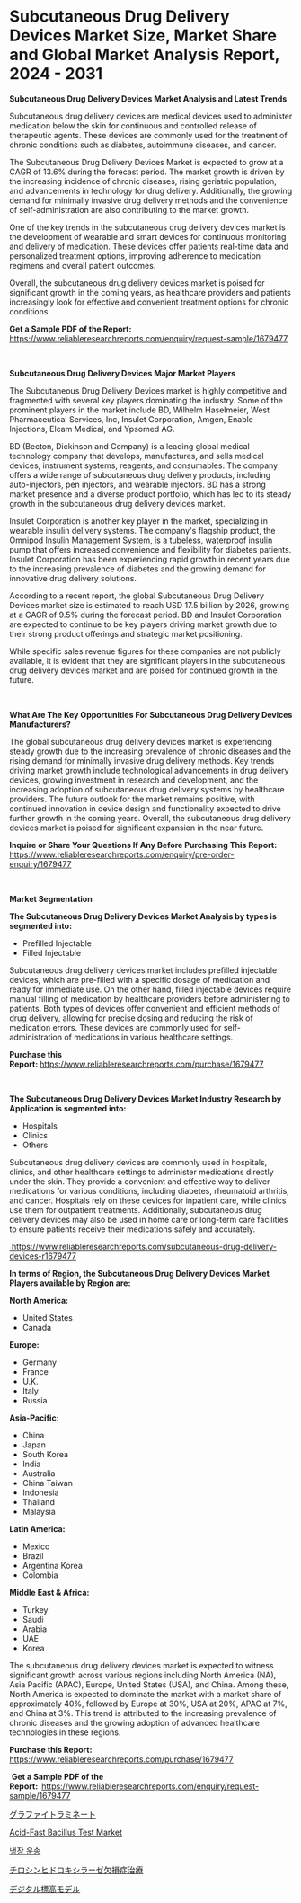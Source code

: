 <p><h1>Subcutaneous Drug Delivery Devices Market Size, Market Share and Global Market Analysis Report, 2024 - 2031</h1></p><p><strong>Subcutaneous Drug Delivery Devices Market Analysis and Latest Trends</strong></p>
<p><p>Subcutaneous drug delivery devices are medical devices used to administer medication below the skin for continuous and controlled release of therapeutic agents. These devices are commonly used for the treatment of chronic conditions such as diabetes, autoimmune diseases, and cancer.</p><p>The Subcutaneous Drug Delivery Devices Market is expected to grow at a CAGR of 13.6% during the forecast period. The market growth is driven by the increasing incidence of chronic diseases, rising geriatric population, and advancements in technology for drug delivery. Additionally, the growing demand for minimally invasive drug delivery methods and the convenience of self-administration are also contributing to the market growth.</p><p>One of the key trends in the subcutaneous drug delivery devices market is the development of wearable and smart devices for continuous monitoring and delivery of medication. These devices offer patients real-time data and personalized treatment options, improving adherence to medication regimens and overall patient outcomes.</p><p>Overall, the subcutaneous drug delivery devices market is poised for significant growth in the coming years, as healthcare providers and patients increasingly look for effective and convenient treatment options for chronic conditions.</p></p>
<p><strong>Get a Sample PDF of the Report:&nbsp;</strong> <a href="https://www.reliableresearchreports.com/enquiry/request-sample/1679477">https://www.reliableresearchreports.com/enquiry/request-sample/1679477</a></p>
<p>&nbsp;</p>
<p><strong>Subcutaneous Drug Delivery Devices Major Market Players</strong></p>
<p><p>The Subcutaneous Drug Delivery Devices market is highly competitive and fragmented with several key players dominating the industry. Some of the prominent players in the market include BD, Wilhelm Haselmeier, West Pharmaceutical Services, Inc, Insulet Corporation, Amgen, Enable Injections, Elcam Medical, and Ypsomed AG.</p><p>BD (Becton, Dickinson and Company) is a leading global medical technology company that develops, manufactures, and sells medical devices, instrument systems, reagents, and consumables. The company offers a wide range of subcutaneous drug delivery products, including auto-injectors, pen injectors, and wearable injectors. BD has a strong market presence and a diverse product portfolio, which has led to its steady growth in the subcutaneous drug delivery devices market.</p><p>Insulet Corporation is another key player in the market, specializing in wearable insulin delivery systems. The company's flagship product, the Omnipod Insulin Management System, is a tubeless, waterproof insulin pump that offers increased convenience and flexibility for diabetes patients. Insulet Corporation has been experiencing rapid growth in recent years due to the increasing prevalence of diabetes and the growing demand for innovative drug delivery solutions.</p><p>According to a recent report, the global Subcutaneous Drug Delivery Devices market size is estimated to reach USD 17.5 billion by 2026, growing at a CAGR of 9.5% during the forecast period. BD and Insulet Corporation are expected to continue to be key players driving market growth due to their strong product offerings and strategic market positioning.</p><p>While specific sales revenue figures for these companies are not publicly available, it is evident that they are significant players in the subcutaneous drug delivery devices market and are poised for continued growth in the future.</p></p>
<p>&nbsp;</p>
<p><strong>What Are The Key Opportunities For Subcutaneous Drug Delivery Devices Manufacturers?</strong></p>
<p><p>The global subcutaneous drug delivery devices market is experiencing steady growth due to the increasing prevalence of chronic diseases and the rising demand for minimally invasive drug delivery methods. Key trends driving market growth include technological advancements in drug delivery devices, growing investment in research and development, and the increasing adoption of subcutaneous drug delivery systems by healthcare providers. The future outlook for the market remains positive, with continued innovation in device design and functionality expected to drive further growth in the coming years. Overall, the subcutaneous drug delivery devices market is poised for significant expansion in the near future.</p></p>
<p><strong>Inquire or Share Your Questions If Any Before Purchasing This Report:</strong> <a href="https://www.reliableresearchreports.com/enquiry/pre-order-enquiry/1679477">https://www.reliableresearchreports.com/enquiry/pre-order-enquiry/1679477</a></p>
<p>&nbsp;</p>
<p><strong>Market Segmentation</strong></p>
<p><strong>The Subcutaneous Drug Delivery Devices Market Analysis by types is segmented into:</strong></p>
<p><ul><li>Prefilled Injectable</li><li>Filled Injectable</li></ul></p>
<p><p>Subcutaneous drug delivery devices market includes prefilled injectable devices, which are pre-filled with a specific dosage of medication and ready for immediate use. On the other hand, filled injectable devices require manual filling of medication by healthcare providers before administering to patients. Both types of devices offer convenient and efficient methods of drug delivery, allowing for precise dosing and reducing the risk of medication errors. These devices are commonly used for self-administration of medications in various healthcare settings.</p></p>
<p><strong>Purchase this Report:&nbsp;</strong><a href="https://www.reliableresearchreports.com/purchase/1679477">https://www.reliableresearchreports.com/purchase/1679477</a></p>
<p>&nbsp;</p>
<p><strong>The Subcutaneous Drug Delivery Devices Market Industry Research by Application is segmented into:</strong></p>
<p><ul><li>Hospitals</li><li>Clinics</li><li>Others</li></ul></p>
<p><p>Subcutaneous drug delivery devices are commonly used in hospitals, clinics, and other healthcare settings to administer medications directly under the skin. They provide a convenient and effective way to deliver medications for various conditions, including diabetes, rheumatoid arthritis, and cancer. Hospitals rely on these devices for inpatient care, while clinics use them for outpatient treatments. Additionally, subcutaneous drug delivery devices may also be used in home care or long-term care facilities to ensure patients receive their medications safely and accurately.</p></p>
<p><a href="https://www.reliableresearchreports.com/subcutaneous-drug-delivery-devices-r1679477">&nbsp;https://www.reliableresearchreports.com/subcutaneous-drug-delivery-devices-r1679477</a></p>
<p><strong>In terms of Region, the Subcutaneous Drug Delivery Devices Market Players available by Region are:</strong></p>
<p>
    <p> <strong> North America: </strong>
        <ul>
            <li>United States</li>
            <li>Canada</li>
        </ul>
        </p> 
    <p> <strong> Europe: </strong>
        <ul>
            <li>Germany</li>
            <li>France</li>
            <li>U.K.</li>
            <li>Italy</li>
            <li>Russia</li>
        </ul>
        </p> 
    <p> <strong> Asia-Pacific: </strong>
        <ul>
            <li>China</li>
            <li>Japan</li>
            <li>South Korea</li>
            <li>India</li>
            <li>Australia</li>
            <li>China Taiwan</li>
            <li>Indonesia</li>
            <li>Thailand</li>
            <li>Malaysia</li>
        </ul>
        </p> 
    <p> <strong> Latin America: </strong>
        <ul>
            <li>Mexico</li>
            <li>Brazil</li>
            <li>Argentina Korea</li>
            <li>Colombia</li>
        </ul>
        </p> 
    <p> <strong> Middle East & Africa: </strong>
        <ul>
            <li>Turkey</li>
            <li>Saudi</li>
            <li>Arabia</li>
            <li>UAE</li>
            <li>Korea</li>
        </ul>
    </p>
    </p>
<p><p>The subcutaneous drug delivery devices market is expected to witness significant growth across various regions including North America (NA), Asia Pacific (APAC), Europe, United States (USA), and China. Among these, North America is expected to dominate the market with a market share of approximately 40%, followed by Europe at 30%, USA at 20%, APAC at 7%, and China at 3%. This trend is attributed to the increasing prevalence of chronic diseases and the growing adoption of advanced healthcare technologies in these regions.</p></p>
<p><strong>Purchase this Report: </strong><a href="https://www.reliableresearchreports.com/purchase/1679477">https://www.reliableresearchreports.com/purchase/1679477</a></p>
<p>&nbsp;<strong>Get a Sample PDF of the Report:&nbsp;&nbsp;</strong><a href="https://www.reliableresearchreports.com/enquiry/request-sample/1679477">https://www.reliableresearchreports.com/enquiry/request-sample/1679477</a></p>
<p><strong></strong></p>
<p><p><a href="https://medium.com/@nayelibosco2023/%E3%82%B0%E3%83%A9%E3%83%95%E3%82%A1%E3%82%A4%E3%83%88%E3%83%A9%E3%83%9F%E3%83%8D%E3%83%BC%E3%83%88%E5%B8%82%E5%A0%B4-%E3%82%BF%E3%82%A4%E3%83%97-%E3%82%A2%E3%83%97%E3%83%AA%E3%82%B1%E3%83%BC%E3%82%B7%E3%83%A7%E3%83%B3-%E5%9C%B0%E7%90%86%E3%81%AB%E3%82%88%E3%82%8B%E5%8C%85%E6%8B%AC%E7%9A%84%E8%A9%95%E4%BE%A1-db96f3d9bdaa">グラファイトラミネート</a></p><p><a href="https://www.linkedin.com/pulse/acid-fast-bacillus-test-market-insights-cagr-trends-glw2c?trackingId=GHyfqwKkm%2BI0BH4QHQmOGg%3D%3D">Acid-Fast Bacillus Test Market</a></p><p><a href="https://medium.com/@midge5687567/%EB%83%89%EC%9E%A5%EC%9A%B4%EC%86%A1-%EC%8B%9C%EC%9E%A5-%EC%A0%90%EC%9C%A0%EC%9C%A8-%EB%B3%80%ED%99%94-%EB%B0%8F-%EC%8B%9C%EC%9E%A5-%EC%84%B1%EC%9E%A5-%EB%8F%99%ED%96%A5-2024-2031-74fedf51cba8">냉장 운송</a></p><p><a href="https://medium.com/@jackrichards5445/%E3%83%81%E3%83%AD%E3%82%B7%E3%83%B3%E3%83%92%E3%83%89%E3%83%AD%E3%82%AD%E3%82%B7%E3%83%A9%E3%83%BC%E3%82%BC%E6%AC%A0%E4%B9%8F%E7%97%87%E3%81%AE%E6%B2%BB%E7%99%82%E5%B8%82%E5%A0%B4%E3%82%B7%E3%82%A7%E3%82%A2%E3%81%AE%E9%80%B2%E5%8C%96%E3%81%A8%E5%B8%82%E5%A0%B4%E6%88%90%E9%95%B7%E3%83%88%E3%83%AC%E3%83%B3%E3%83%892024%E5%B9%B4%E3%81%8B%E3%82%892031%E5%B9%B4%E3%81%BE%E3%81%A7-30fd5680120b">チロシンヒドロキシラーゼ欠損症治療</a></p><p><a href="https://github.com/cnnriuez22368/Market-Research-Report-List-2/blob/main/745686649220.md">デジタル標高モデル</a></p></p>